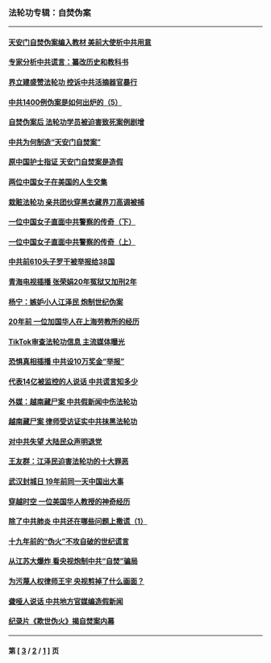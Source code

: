 ### 法轮功专辑：自焚伪案
---
#### [天安门自焚伪案编入教材 美前大使析中共用意](../../pages/nf5562/n13791932.md?10230430) 
#### [专家分析中共谎言：纂改历史和教科书](../../pages/nf5562/n13781542.md?10230430) 
#### [界立建盛赞法轮功 控诉中共活摘器官暴行](../../pages/nf5562/n13781971.md?10230430) 
#### [中共1400例伪案是如何出炉的（5）](../../pages/nf5562/n13226831.md?10230430) 
#### [自焚伪案后 法轮功学员被迫害致死案例剧增](../../pages/nf5562/n13190600.md?10230430) 
#### [中共为何制造“天安门自焚案”](../../pages/nf5562/n13183270.md?10230430) 
#### [原中国护士指证 天安门自焚案是造假](../../pages/nf5562/n13172289.md?10230430) 
#### [两位中国女子在美国的人生交集](../../pages/nf5562/n13156138.md?10230430) 
#### [栽赃法轮功 亲共团伙穿黑衣藏界刀高调被捕](../../pages/nf5562/n13073780.md?10230430) 
#### [一位中国女子直面中共警察的传奇（下）](../../pages/nf5562/n12989706.md?10230430) 
#### [一位中国女子直面中共警察的传奇（上）](../../pages/nf5562/n12985072.md?10230430) 
#### [中共前610头子罗干被举报给38国](../../pages/nf5562/n12975419.md?10230430) 
#### [青海电视插播 张荣娟20年冤狱又加刑2年](../../pages/nf5562/n12738166.md?10230430) 
#### [杨宁：嫉妒小人江泽民 炮制世纪伪案](../../pages/nf5562/n12724108.md?10230430) 
#### [20年前 一位加国华人在上海劳教所的经历](../../pages/nf5562/n12707932.md?10230430) 
#### [TikTok审查法轮功信息 主流媒体曝光](../../pages/nf5562/n12362336.md?10230430) 
#### [恐惧真相插播 中共设10万奖金“举报”](../../pages/nf5562/n12306396.md?10230430) 
#### [代表14亿被监控的人说话 中共谎言知多少](../../pages/nf5562/n12297484.md?10230430) 
#### [外媒：越南藏尸案 中共假新闻中伤法轮功](../../pages/nf5562/n12264411.md?10230430) 
#### [越南藏尸案 律师受访证实中共抹黑法轮功](../../pages/nf5562/n12261878.md?10230430) 
#### [对中共失望 大陆民众声明退党](../../pages/nf5562/n12187315.md?10230430) 
#### [王友群：江泽民迫害法轮功的十大罪恶](../../pages/nf5562/n12169074.md?10230430) 
#### [武汉封城日 19年前同一天中国出大事](../../pages/nf5562/n12150901.md?10230430) 
#### [穿越时空  一位美国华人教授的神奇经历](../../pages/nf5562/n12097460.md?10230430) 
#### [除了中共肺炎 中共还在哪些问题上撒谎（1）](../../pages/nf5562/n11955770.md?10230430) 
#### [十九年前的“伪火”不攻自破的世纪谎言](../../pages/nf5562/n11813238.md?10230430) 
#### [从江苏大爆炸 看央视炮制中共“自焚”骗局](../../pages/nf5562/n11140275.md?10230430) 
#### [为污蔑人权律师王宇 央视剪掉了什么画面？](../../pages/nf5562/n11130142.md?10230430) 
#### [聋哑人说话 中共地方官媒编造假新闻](../../pages/nf5562/n11006067.md?10230430) 
#### [纪录片《欺世伪火》揭自焚案内幕](../../pages/nf5562/n11002664.md?10230430) 

---
#### 第 [ [3](./3.md?10230430) / [2](./2.md?10230430) / [1](./1.md?10230430) ] 页
